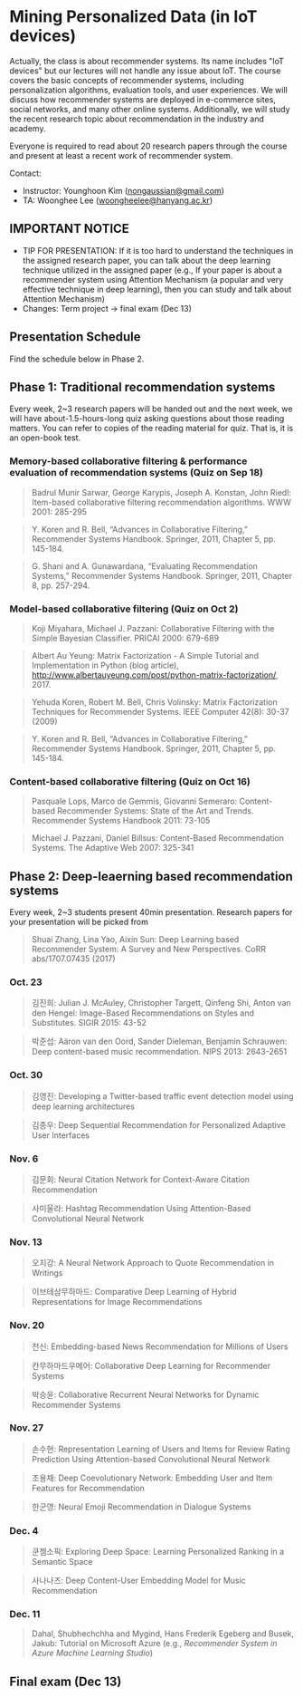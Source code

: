 # Mining Personalized Data (in IoT devices)

Actually, the class is about recommender systems. Its name includes "IoT devices" but our lectures will not handle any issue about IoT. The course covers the basic concepts of recommender systems, including personalization algorithms, evaluation tools, and user experiences. We will discuss how recommender systems are deployed in e-commerce sites, social networks, and many other online systems. Additionally, we will study the recent research topic about recommendation in the industry and academy.

Everyone is required to read about 20 research papers through the course and present at least a recent work of recommender system.

Contact:
* Instructor: Younghoon Kim (nongaussian@gmail.com)
* TA: Woonghee Lee (woongheelee@hanyang.ac.kr)

## IMPORTANT NOTICE
* TIP FOR PRESENTATION: If it is too hard to understand the techniques in the assigned research paper, you can talk about the deep learning technique utilized in the assigned paper (e.g., If your paper is about a recommender system using Attention Mechanism (a popular and very effective technique in deep learning), then you can study and talk about Attention Mechanism)
* Changes: Term project -> final exam (Dec 13)

## Presentation Schedule ##

Find the schedule below in Phase 2.

## Phase 1: Traditional recommendation systems

Every week, 2~3 research papers will be handed out and the next week, we will have about-1.5-hours-long quiz asking questions about those reading matters. You can refer to copies of the reading material for quiz. That is, it is an open-book test.

### Memory-based collaborative filtering & performance evaluation of recommendation systems (Quiz on Sep 18)

> Badrul Munir Sarwar, George Karypis, Joseph A. Konstan, John Riedl: Item-based collaborative filtering recommendation algorithms. WWW 2001: 285-295

> Y. Koren and R. Bell, “Advances in Collaborative Filtering,” Recommender Systems Handbook. Springer, 2011, Chapter 5, pp. 145-184.

> G. Shani and A. Gunawardana, “Evaluating Recommendation Systems,” Recommender Systems Handbook. Springer, 2011, Chapter 8, pp. 257-294.

### Model-based collaborative filtering (Quiz on Oct 2)

> Koji Miyahara, Michael J. Pazzani: Collaborative Filtering with the Simple Bayesian Classifier. PRICAI 2000: 679-689

> Albert Au Yeung: Matrix Factorization - A Simple Tutorial and Implementation in Python (blog article), http://www.albertauyeung.com/post/python-matrix-factorization/, 2017.

> Yehuda Koren, Robert M. Bell, Chris Volinsky: Matrix Factorization Techniques for Recommender Systems. IEEE Computer 42(8): 30-37 (2009)

> Y. Koren and R. Bell, “Advances in Collaborative Filtering,” Recommender Systems Handbook. Springer, 2011, Chapter 5, pp. 145-184.

### Content-based collaborative filtering (Quiz on Oct 16)

> Pasquale Lops, Marco de Gemmis, Giovanni Semeraro:
Content-based Recommender Systems: State of the Art and Trends. Recommender Systems Handbook 2011: 73-105

> Michael J. Pazzani, Daniel Billsus: Content-Based Recommendation Systems. The Adaptive Web 2007: 325-341

## Phase 2: Deep-leaerning based recommendation systems

Every week, 2~3 students present 40min presentation. Research papers for your presentation will be picked from
>	Shuai Zhang, Lina Yao, Aixin Sun: Deep Learning based Recommender System: A Survey and New Perspectives. CoRR abs/1707.07435 (2017)

### Oct. 23 ###

> 김진희: Julian J. McAuley, Christopher Targett, Qinfeng Shi, Anton van den Hengel: Image-Based Recommendations on Styles and Substitutes. SIGIR 2015: 43-52

> 박준섭: Aäron van den Oord, Sander Dieleman, Benjamin Schrauwen: Deep content-based music recommendation. NIPS 2013: 2643-2651

### Oct. 30 ###

> 김영진: Developing a Twitter-based traffic event detection model using deep learning architectures

> 김종우: Deep Sequential Recommendation for Personalized Adaptive User Interfaces

### Nov. 6 ###

> 김문회: Neural Citation Network for Context-Aware Citation Recommendation

> 사미울라: Hashtag Recommendation Using Attention-Based Convolutional Neural Network

### Nov. 13 ###

> 오지강: A Neural Network Approach to Quote Recommendation in Writings

> 이브테삼무하마드: Comparative Deep Learning of Hybrid Representations for Image Recommendations

### Nov. 20 ###

> 천신: Embedding-based News Recommendation for Millions of Users

> 칸무하마드우메어: Collaborative Deep Learning for Recommender Systems

> 박승윤: Collaborative Recurrent Neural Networks for Dynamic Recommender Systems

### Nov. 27 ###

> 손수현: Representation Learning of Users and Items for Review Rating Prediction Using Attention-based Convolutional Neural Network

> 조용채: Deep Coevolutionary Network: Embedding User and Item Features for Recommendation

> 한군영: Neural Emoji Recommendation in Dialogue Systems

### Dec. 4 ###

> 쿤쳄소픽: Exploring Deep Space: Learning Personalized Ranking in a Semantic Space

> 사나나즈: Deep Content-User Embedding Model for Music Recommendation

### Dec. 11 ###

> Dahal, Shubhechchha and Mygind, Hans Frederik Egeberg and Busek, Jakub: Tutorial on Microsoft Azure (e.g., *Recommender System in Azure Machine Learning Studio*)

## Final exam (Dec 13)
